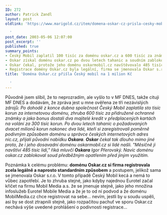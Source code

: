 ```yaml
---
ID: 272
author: Patrick Zandl
layout: post
oldlink: 'https://www.marigold.cz/item/domena-oskar-cz-prisla-cesky-mobil-na-1-milion-kc

  '
post_date: 2003-05-06 12:07:00
post_excerpt: ''
published: true
summary_points:
- Český Mobil zaplatil 100 tisíc za doménu oskar.cz a 600 tisíc za známky.
- Oskar získal doménu oskar.cz po dvou letech tahanic a soudním zablokování.
- Oskar čekal, protože jeho doménu oskarmobil.cz navštěvovalo 485 tisíc lidí měsíčně.
- Registrace domény Oskar.cz byla legální, firma se jmenovala Oskar s.r.o.
title: 'Doména Oskar.cz přišla Český mobil na 1 milion Kč

  '
---
```


<p>
Původně jsem slíbil, že to neprozradím, ale vyšlo to v MF DNES, takže cituji MF DNES a dodávám, že zpráva jest u mne ověřena ze tří nezávislých zdrojů: <EM>Po dohodě z konce dubna&#160;společnost Český Mobil&#160;zaplatila sto tisíc korun za internetovou doménu, zhruba 600 tisíc za přidružené ochranné známky a jako bonus dostali dva majitelé kredit v předplacených kartách na volání za 300 tisíc korun. Po dvou letech tahanic o požadovaných dvacet milionů korun nakonec dva lidé, kteří si zaregistrovali poměrně podivným způsobem doménu u správce českých internetových adres nic.cz, přijali původní nabídku <B class=textt>Oskara</B>. <B class=textt>Oskar</B> čekal tak dlouho mimo jiné proto, že i jeho dosavadní doménu oskarmobil.cz si lidé našli. "Měsíčně ji navštíví 485 tisíc lidí," říká mluvčí <B class=textt>Oskara</B> Igor Přerovský. Navíc doménu oskar.cz zablokoval soud předběžným opatřením před jiným využitím.</EM></p>

<p>
Poznámka k celému problému: <STRONG>doménu Oskar.cz si firma registrovala zcela legálně a naprosto standardním způsobem</STRONG>&#160;a postupem, jelikož sama se jmenovala Oskar s.r.o. V tomto případě Český Mobil kecá a nemá to vůbec zapotřebí. Je to zhruba stejné, jako kdyby najednou Eurotel začal křičet na firmu Mobil Media a.s. že se jmenuje stejně, jako jeho množina infoslužeb Eurotel Mobile Media a že je to od ní podvod a že doménu MobilMedia.cz chce registrovat na sebe... nevím, jestli by u soudu uspěli, asi by se dost ztrapnili stejně, jako rozpačitou pachuť ve sporu Oskar.cz nechává výše uvedené prohlášení o podivnosti registrace...<BR></p>